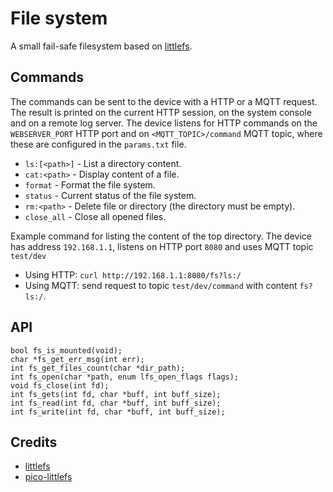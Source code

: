 # File system
A small fail-safe filesystem based on [littlefs](https://github.com/littlefs-project/littlefs).

## Commands
The commands can be sent to the device with a HTTP or a MQTT request. The result is printed on the current HTTP session, on the system console and on a remote log server. The device listens for HTTP commands on the `WEBSERVER_PORT` HTTP port and on `<MQTT_TOPIC>/command` MQTT topic, where these are configured in the `params.txt` file.  
- `ls:[<path>]` - List a directory content.  
- `cat:<path>`  - Display content of a file.  
- `format`      - Format the file system.  
- `status`      - Current status of the file system.  
- `rm:<path>`   - Delete file or directory (the directory must be empty).  
- `close_all`   - Close all opened files.  

Example command for listing the content of the top directory. The device has address `192.168.1.1`, listens on HTTP port `8080` and uses MQTT topic `test/dev`
- Using HTTP: `curl http://192.168.1.1:8080/fs?ls:/`
- Using MQTT: send request to topic `test/dev/command` with content `fs?ls:/`.

## API
```
bool fs_is_mounted(void);
char *fs_get_err_msg(int err);
int fs_get_files_count(char *dir_path);
int fs_open(char *path, enum lfs_open_flags flags);
void fs_close(int fd);
int fs_gets(int fd, char *buff, int buff_size);
int fs_read(int fd, char *buff, int buff_size);
int fs_write(int fd, char *buff, int buff_size);
```

## Credits
- [littlefs](https://github.com/littlefs-project/littlefs)
- [pico-littlefs](https://github.com/lurk101/littlefs-lib)
